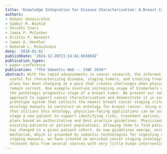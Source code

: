 ```yaml
---
title: 'Knowledge Integration for Disease Characterization: A Breast Cancer Example'
authors:
- Oshani Seneviratne
- Sabbir M. Rashid
- Shruthi Chari
- Jamie P. McCusker
- Kristin P. Bennett
- James A. Hendler
- Deborah L. McGuinness
date: '2018-01-01'
publishDate: '2024-12-28T21:14:42.691604Z'
publication_types:
- paper-conference
publication: '*The Semantic Web -- ISWC 2018*'
abstract: With the rapid advancements in cancer research, the information that is
  useful for characterizing disease, staging tumors, and creating treatment and survivorship
  plans has been changing at a pace that creates challenges when physicians try to
  remain current. One example involves increasing usage of biomarkers when characterizing
  the pathologic prognostic stage of a breast tumor. We present our semantic technology
  approach to support cancer characterization and demonstrate it in our end-to-end
  prototype system that collects the newest breast cancer staging criteria from authoritative
  oncology manuals to construct an ontology for breast cancer. Using a tool we developed
  that utilizes this ontology, physician-facing applications can be used to quickly
  stage a new patient to support identifying risks, treatment options, and monitoring
  plans based on authoritative and best practice guidelines. Physicians can also re-stage
  existing patients or patient populations, allowing them to find patients whose stage
  has changed in a given patient cohort. As new guidelines emerge, using our proposed
  mechanism, which is grounded by semantic technologies for ingesting new data from
  staging manuals, we have created an enriched cancer staging ontology that integrates
  relevant data from several sources with very little human intervention.
---
```


